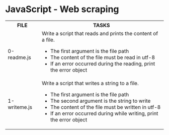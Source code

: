 <h1>JavaScript - Web scraping</h1>
<table>
<head>
<tr>
<th>FILE</th>
<th>TASKS</th>
</tr></head>
<tr>
<td>0-readme.js</td>
<td>Write a script that reads and prints the content of a file.

- The first argument is the file path
- The content of the file must be read in utf-8
- If an error occurred during the reading, print the error object</td></tr>
<tr>
<td>1-writeme.js</td>
<td>Write a script that writes a string to a file.

- The first argument is the file path
- The second argument is the string to write
- The content of the file must be written in utf-8
- If an error occurred during while writing, print the error object</td>
</tr>
</table>
